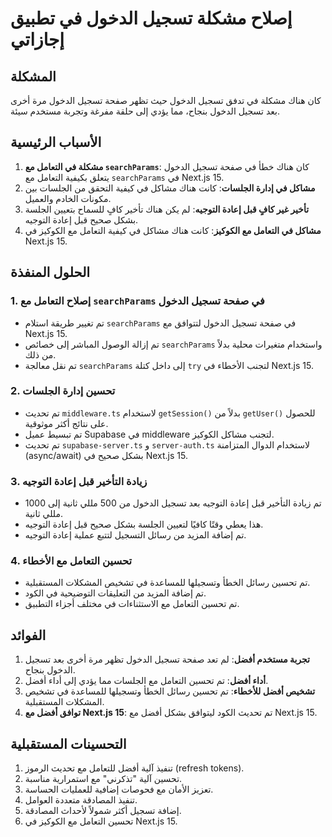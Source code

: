 # إصلاح مشكلة تسجيل الدخول في تطبيق إجازاتي

## المشكلة
كان هناك مشكلة في تدفق تسجيل الدخول حيث تظهر صفحة تسجيل الدخول مرة أخرى بعد تسجيل الدخول بنجاح، مما يؤدي إلى حلقة مفرغة وتجربة مستخدم سيئة.

## الأسباب الرئيسية
1. **مشكلة في التعامل مع `searchParams`**: كان هناك خطأ في صفحة تسجيل الدخول يتعلق بكيفية التعامل مع `searchParams` في Next.js 15.
2. **مشاكل في إدارة الجلسات**: كانت هناك مشاكل في كيفية التحقق من الجلسات بين مكونات الخادم والعميل.
3. **تأخير غير كافٍ قبل إعادة التوجيه**: لم يكن هناك تأخير كافٍ للسماح بتعيين الجلسة بشكل صحيح قبل إعادة التوجيه.
4. **مشاكل في التعامل مع الكوكيز**: كانت هناك مشاكل في كيفية التعامل مع الكوكيز في Next.js 15.

## الحلول المنفذة

### 1. إصلاح التعامل مع `searchParams` في صفحة تسجيل الدخول
- تم تغيير طريقة استلام `searchParams` في صفحة تسجيل الدخول لتتوافق مع Next.js 15.
- تم إزالة الوصول المباشر إلى خصائص `searchParams` واستخدام متغيرات محلية بدلاً من ذلك.
- تم نقل معالجة `searchParams` إلى داخل كتلة `try` لتجنب الأخطاء في Next.js 15.

### 2. تحسين إدارة الجلسات
- تم تحديث `middleware.ts` لاستخدام `getSession()` بدلاً من `getUser()` للحصول على نتائج أكثر موثوقية.
- تم تبسيط عميل Supabase في middleware لتجنب مشاكل الكوكيز.
- تم تحديث `supabase-server.ts` و `server-auth.ts` لاستخدام الدوال المتزامنة (async/await) بشكل صحيح في Next.js 15.

### 3. زيادة التأخير قبل إعادة التوجيه
- تم زيادة التأخير قبل إعادة التوجيه بعد تسجيل الدخول من 500 مللي ثانية إلى 1000 مللي ثانية.
- هذا يعطي وقتًا كافيًا لتعيين الجلسة بشكل صحيح قبل إعادة التوجيه.
- تم إضافة المزيد من رسائل التسجيل لتتبع عملية إعادة التوجيه.

### 4. تحسين التعامل مع الأخطاء
- تم تحسين رسائل الخطأ وتسجيلها للمساعدة في تشخيص المشكلات المستقبلية.
- تم إضافة المزيد من التعليقات التوضيحية في الكود.
- تم تحسين التعامل مع الاستثناءات في مختلف أجزاء التطبيق.

## الفوائد
1. **تجربة مستخدم أفضل**: لم تعد صفحة تسجيل الدخول تظهر مرة أخرى بعد تسجيل الدخول بنجاح.
2. **أداء أفضل**: تم تحسين التعامل مع الجلسات مما يؤدي إلى أداء أفضل.
3. **تشخيص أفضل للأخطاء**: تم تحسين رسائل الخطأ وتسجيلها للمساعدة في تشخيص المشكلات المستقبلية.
4. **توافق أفضل مع Next.js 15**: تم تحديث الكود ليتوافق بشكل أفضل مع Next.js 15.

## التحسينات المستقبلية
1. تنفيذ آلية أفضل للتعامل مع تحديث الرموز (refresh tokens).
2. تحسين آلية "تذكرني" مع استمرارية مناسبة.
3. تعزيز الأمان مع فحوصات إضافية للعمليات الحساسة.
4. تنفيذ المصادقة متعددة العوامل.
5. إضافة تسجيل أكثر شمولاً لأحداث المصادقة.
6. تحسين التعامل مع الكوكيز في Next.js 15.
